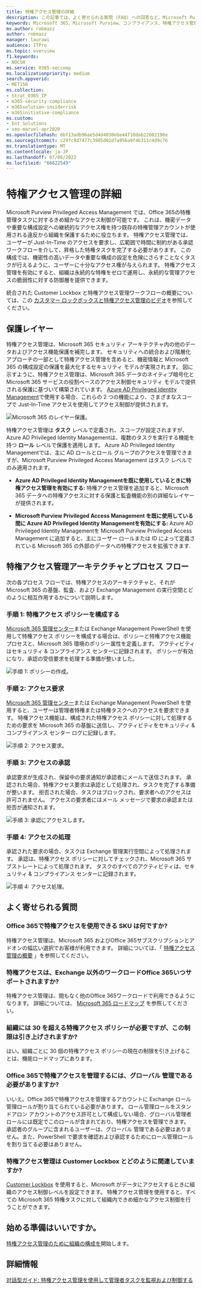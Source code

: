 ```yaml
---
title: 特権アクセス管理の詳細
description: この記事では、よく寄せられる質問 (FAQ) への回答など、Microsoft Purview での特権アクセス管理の概要について説明します。
keywords: Microsoft 365、Microsoft Purview、コンプライアンス、特権アクセス管理
ms.author: robmazz
author: robmazz
manager: laurawi
audience: ITPro
ms.topic: overview
f1.keywords:
- NOCSH
ms.service: O365-seccomp
ms.localizationpriority: medium
search.appverid:
- MET150
ms.collection:
- Strat_O365_IP
- m365-security-compliance
- m365solution-insiderrisk
- m365initiative-compliance
ms.custom:
- Ent_Solutions
- seo-marvel-apr2020
ms.openlocfilehash: 6bf13adb96ae5d4d4030ebe44f10dab22602196e
ms.sourcegitcommit: c29fc9d7477c3985d02d7a956a9f4b311c4d9c76
ms.translationtype: MT
ms.contentlocale: ja-JP
ms.lasthandoff: 07/06/2022
ms.locfileid: "66622549"
---
```

# <a name="learn-about-privileged-access-management"></a>特権アクセス管理の詳細

Microsoft Purview Privileged Access Management では、Office 365の特権管理タスクに対するきめ細かなアクセス制御が可能です。 これは、機密データや重要な構成設定への継続的なアクセス権を持つ既存の特権管理アカウントが使用される違反から組織を保護するために役立ちます。 特権アクセス管理では、ユーザーが Just-In-Time のアクセスを要求し、広範囲で時間に制約がある承認ワークフローを介して、昇格した特権タスクを完了する必要があります。 この構成では、機密性の高いデータや重要な構成の設定を危険にさらすことなくタスクが行えるように、ユーザーに十分なアクセス権が与えられます。 特権アクセス管理を有効にすると、組織は永続的な特権をゼロで運用し、永続的な管理アクセスの脆弱性に対する防御層を提供できます。

統合された Customer Lockbox と特権アクセス管理ワークフローの概要については、この [カスタマー ロックボックスと特権アクセス管理のビデオ](https://go.microsoft.com/fwlink/?linkid=2066800)を参照してください。

## <a name="layers-of-protection"></a>保護レイヤー

特権アクセス管理は、Microsoft 365 セキュリティ アーキテクチャ内の他のデータおよびアクセス機能保護を補完します。 セキュリティへの統合および階層化アプローチの一部として特権アクセス管理を含めると、機密情報と Microsoft 365 の構成設定の保護を最大化するセキュリティ モデルが実現されます。 図に示すように、特権アクセス管理は、Microsoft 365 データのネイティブ暗号化と Microsoft 365 サービスの役割ベースのアクセス制御セキュリティ モデルで提供される保護に基づいて構築されています。 [Azure AD Privileged Identity Management](/azure/active-directory/active-directory-privileged-identity-management-configure)で使用する場合、これらの 2 つの機能により、さまざまなスコープで Just-In-Time アクセスを使用してアクセス制御が提供されます。

![Microsoft 365 のレイヤー保護。](../media/pam-layered-protection.png)

特権アクセス管理は **タスク** レベルで定義され、スコープが設定されますが、Azure AD Privileged Identity Managementは、複数のタスクを実行する機能を持つ **ロール** レベルで保護を適用します。 Azure AD Privileged Identity Managementでは、主に AD ロールとロール グループのアクセスを管理できますが、Microsoft Purview Privileged Access Management はタスク レベルでのみ適用されます。

- **Azure AD Privileged Identity Managementを既に使用しているときに特権アクセス管理を有効にする:** 特権アクセス管理を追加すると、Microsoft 365 データへの特権アクセスに対する保護と監査機能の別の詳細なレイヤーが提供されます。

- **Microsoft Purview Privileged Access Management を既に使用している間に Azure AD Privileged Identity Managementを有効にする:** Azure AD Privileged Identity Managementを Microsoft Purview Privileged Access Management に追加すると、主にユーザー ロールまたは ID によって定義されている Microsoft 365 の外部のデータへの特権アクセスを拡張できます.  

## <a name="privileged-access-management-architecture-and-process-flow"></a>特権アクセス管理アーキテクチャとプロセス フロー

次の各プロセス フローでは、特権アクセスのアーキテクチャと、それが Microsoft 365 の基盤、監査、および Exchange Management の実行空間とどのように相互作用するかについて説明します。

### <a name="step-1-configure-a-privileged-access-policy"></a>手順 1: 特権アクセス ポリシーを構成する

[Microsoft 365 管理センター](https://admin.microsoft.com)または Exchange Management PowerShell を使用して特権アクセス ポリシーを構成する場合は、ポリシーと特権アクセス機能プロセスと、Microsoft 365 環境のポリシー属性を定義します。 アクティビティはセキュリティ &amp; コンプライアンス センターに記録されます。 ポリシーが有効になり、承認の受信要求を処理する準備が整いました。

![手順 1: ポリシーの作成。](../media/pam-step1-policy-creation.jpg)

### <a name="step-2-access-request"></a>手順 2: アクセス要求

[Microsoft 365 管理センター](https://admin.microsoft.com)または Exchange Management PowerShell を使用すると、ユーザーは管理者特権または特権タスクへのアクセスを要求できます。 特権アクセス機能は、構成された特権アクセス ポリシーに対して処理するための要求を Microsoft 365 の基盤に送信し、アクティビティをセキュリティ &amp; コンプライアンス センター ログに記録します。

![手順 2: アクセス要求。](../media/pam-step2-access-request.jpg)

### <a name="step-3-access-approval"></a>手順 3: アクセスの承認

承認要求が生成され、保留中の要求通知が承認者にメールで送信されます。 承認された場合、特権アクセス要求は承認として処理され、タスクを完了する準備が整います。 拒否された場合、タスクはブロックされ、要求者へのアクセスは許可されません。 アクセスの要求者にはメール メッセージで要求の承認または拒否が通知されます。

![手順 3: 承認にアクセスします。](../media/pam-step3-access-approval.jpg)

### <a name="step-4-access-processing"></a>手順 4: アクセスの処理

承認された要求の場合、タスクは Exchange 管理実行空間によって処理されます。 承認は、特権アクセス ポリシーに対してチェックされ、Microsoft 365 サブストレートによって処理されます。 タスクのすべてのアクティビティは、セキュリティ &amp; コンプライアンス センターに記録されます。

![手順 4: アクセス処理。](../media/pam-step4-access-processing.jpg)

## <a name="frequently-asked-questions"></a>よく寄せられる質問

### <a name="what-skus-can-use-privileged-access-in-office-365"></a>Office 365で特権アクセスを使用できる SKU は何ですか?

特権アクセス管理は、Microsoft 365 およびOffice 365サブスクリプションとアドオンの幅広い選択でお客様が利用できます。 詳細については、「 [特権アクセス管理の概要](privileged-access-management-configuration.md) 」を参照してください。

### <a name="when-will-privileged-access-support-office-365-workloads-beyond-exchange"></a>特権アクセスは、Exchange 以外のワークロードOffice 365いつサポートされますか?

特権アクセス管理は、間もなく他のOffice 365ワークロードで利用できるようになります。 詳細については、 [Microsoft 365 ロードマップ](https://www.microsoft.com/microsoft-365/roadmap) を参照してください。

### <a name="my-organization-needs-more-than-30-privileged-access-policies-will-this-limit-be-increased"></a>組織には 30 を超える特権アクセス ポリシーが必要ですが、この制限は引き上げされますか?

はい。組織ごとに 30 個の特権アクセス ポリシーの現在の制限を引き上げることは、機能ロードマップにあります。

### <a name="do-i-need-to-be-a-global-admin-to-manage-privileged-access-in-office-365"></a>Office 365で特権アクセスを管理するには、グローバル 管理である必要がありますか?

いいえ。Office 365で特権アクセスを管理するアカウントに Exchange ロール管理ロールが割り当てられている必要があります。 ロール管理ロールをスタンドアロン アカウントのアクセス許可として構成しない場合、グローバル管理者ロールには既定でこのロールが含まれており、特権アクセスを管理できます。 承認者のグループに含まれるユーザーは、グローバル 管理である必要はありません。また、PowerShell で要求を確認および承認するためにロール管理ロールを割り当てる必要はありません。

### <a name="how-is-privileged-access-management-related-to-customer-lockbox"></a>特権アクセス管理は Customer Lockbox とどのように関連していますか?

[Customer Lockbox](/office365/admin/manage/customer-lockbox-requests) を使用すると、Microsoft がデータにアクセスするときに組織のアクセス制御レベルを設定できます。 特権アクセス管理を使用すると、すべての Microsoft 365 特権タスクに対して組織内できめ細かなアクセス制御を行うことができます。

## <a name="ready-to-get-started"></a>始める準備はいいですか。

[特権アクセス管理のために組織の構成を](privileged-access-management-configuration.md)開始します。

## <a name="learn-more"></a>詳細情報

[対話型ガイド: 特権アクセス管理を使用して管理者タスクを監視および制御する](https://content.cloudguides.com/guides/Privileged%20Access%20Management)
